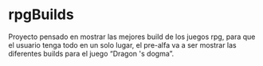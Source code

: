 # rpgBuilds
Proyecto pensado en mostrar las mejores build de los juegos rpg, para que el usuario tenga todo en un solo lugar, el pre-alfa va a ser mostrar las diferentes builds para el juego “Dragon 's dogma”.
